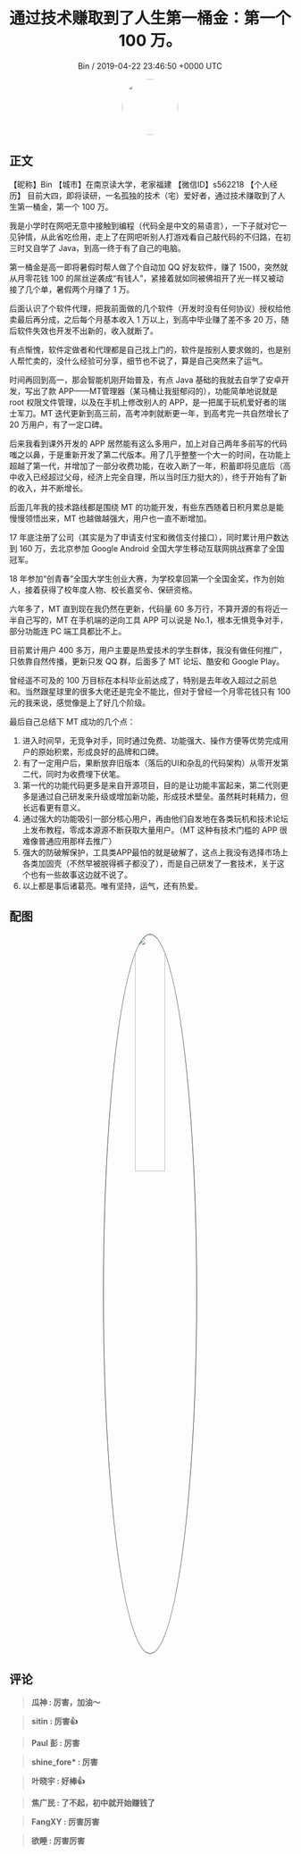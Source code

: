 <h1 align="center">通过技术赚取到了人生第一桶金：第一个 100 万。</h1>
<p align="center">
    <a>Bin / 2019-04-22 23:46:50 &#43;0000 UTC</a>
</p>

<div align="center">
    <img src="https://images.zsxq.com/FkAVOvDigY1rSdjSdPnmRigf7aBo?e=1590940799&amp;token=kIxbL07-8jAj8w1n4s9zv64FuZZNEATmlU_Vm6zD:tFbVpsazk1l86hFR4phtl3SUKdM=" width="100" height="100" style="border:1px solid;border-radius:50%; color:#ffffff"/>
</div>

## 正文

<div>
  
【昵称】Bin
【城市】在南京读大学，老家福建
【微信ID】s562218
【个人经历】
目前大四，即将读研，一名孤独的技术（宅）爱好者，通过技术赚取到了人生第一桶金，第一个 100 万。

我是小学时在网吧无意中接触到编程（代码全是中文的易语言），一下子就对它一见钟情，从此省吃俭用，走上了在网吧听别人打游戏看自己敲代码的不归路，在初三时又自学了 Java，到高一终于有了自己的电脑。

第一桶金是高一即将暑假时帮人做了个自动加 QQ 好友软件，赚了 1500，突然就从月零花钱 100 的屌丝逆袭成“有钱人”，紧接着就如同被佛祖开了光一样又被动接了几个单，暑假两个月赚了 1 万。

后面认识了个软件代理，把我前面做的几个软件（开发时没有任何协议）授权给他卖最后再分成，之后每个月基本收入 1 万以上，到高中毕业赚了差不多 20 万，随后软件失效也开发不出新的，收入就断了。

有点惭愧，软件定做者和代理都是自己找上门的，软件是按别人要求做的，也是别人帮忙卖的，没什么经验可分享，细节也不说了，算是自己突然来了运气。

时间再回到高一，那会智能机刚开始普及，有点 Java 基础的我就去自学了安卓开发，写出了款 APP——MT管理器（某马桶让我挺郁闷的），功能简单地说就是 root 权限文件管理，以及在手机上修改别人的 APP，是一把属于玩机爱好者的瑞士军刀。MT 迭代更新到高三前，高考冲刺就断更一年，到高考完一共自然增长了 20 万用户，有了一定口碑。

后来我看到课外开发的 APP 居然能有这么多用户，加上对自己两年多前写的代码嗤之以鼻，于是重新开发了第二代版本。用了几乎整整一个大一的时间，在功能上超越了第一代，并增加了一部分收费功能，在收入断了一年，积蓄即将见底后（高中收入已经超过父母，经济上完全自理，所以当时压力挺大的），终于开始有了新的收入，并不断增长。

后面几年我的技术路线都是围绕 MT 的功能开发，有些东西随着日积月累总是能慢慢领悟出来，MT 也越做越强大，用户也一直不断增加。

17 年底注册了公司（其实是为了申请支付宝和微信支付接口），同时累计用户数达到 160 万，去北京参加 Google Android 全国大学生移动互联网挑战赛拿了全国冠军。

18 年参加“创青春”全国大学生创业大赛，为学校拿回第一个全国金奖，作为创始人，接着获得了校年度人物、校长嘉奖令、保研资格。

六年多了，MT 直到现在我仍然在更新，代码量 60 多万行，不算开源的有将近一半自己写的，MT 在手机端的逆向工具 APP 可以说是 No.1，根本无惧竞争对手，部分功能连 PC 端工具都比不上。

目前累计用户 400 多万，用户主要是热爱技术的学生群体，我没有做任何推广，只依靠自然传播，更新只发 QQ 群，后面多了 MT 论坛、酷安和 Google Play。

曾经遥不可及的 100 万目标在本科毕业前达成了，特别是去年收入超过之前总和。当然跟星球里的很多大佬还是完全不能比，但对于曾经一个月零花钱只有 100 元的我来说，感觉像是上了好几个阶级。

最后自己总结下 MT 成功的几个点：
1. 进入时间早，无竞争对手，同时通过免费、功能强大、操作方便等优势完成用户的原始积累，形成良好的品牌和口碑。
2. 有了一定用户后，果断放弃旧版本（落后的UI和杂乱的代码架构）从零开发第二代，同时为收费埋下伏笔。
3. 第一代的功能代码更多是来自开源项目，目的是让功能丰富起来，第二代则更多是通过自己研发来升级或增加新功能，形成技术壁垒。虽然耗时耗精力，但长远看更有意义。
4. 通过强大的功能吸引一部分核心用户，再由他们自发地在各类玩机和技术论坛上发布教程，零成本源源不断获取大量用户。（MT 这种有技术门槛的 APP 很难像普通应用那样去推广）
5. 强大的防破解保护，工具类APP最怕的就是破解了，这点上我没有选择市场上各类加固壳（不然早被脱得裤子都没了），而是自己研发了一套技术，关于这个也有一些故事这边就不说了。
6. 以上都是事后诸葛亮。唯有坚持，运气，还有热爱。
</div>

## 配图
<div class="image" align="center">

<img src="https://images.zsxq.com/Fk081JhUCQL5wrNTWECR7pp84XF2?imageMogr2/auto-orient/thumbnail/800x/format/jpg/blur/1x0/quality/75&amp;e=1590940799&amp;token=kIxbL07-8jAj8w1n4s9zv64FuZZNEATmlU_Vm6zD:AlHzwa2_C8M9X8adJNP75pryNP8=" width="33%" height="33%" style="border:1px solid;border-radius:50%; color:#3c3f41"/>

</div>

## 评论

<div align="left">
<div>

<blockquote >
<span> <strong>瓜神 : 厉害，加油～ </strong></span>
</blockquote>

<blockquote >
<span> <strong>sitin : 厉害👍 </strong></span>
</blockquote>

<blockquote >
<span> <strong>Paul 彭 : 厉害 </strong></span>
</blockquote>

<blockquote >
<span> <strong>shine_fore* : 厉害 </strong></span>
</blockquote>

<blockquote >
<span> <strong>叶晓宇 : 好棒👍 </strong></span>
</blockquote>

<blockquote >
<span> <strong>焦广民 : 了不起，初中就开始赚钱了 </strong></span>
</blockquote>

<blockquote >
<span> <strong>FangXY : 厉害厉害 </strong></span>
</blockquote>

<blockquote >
<span> <strong>欲睡 : 厉害厉害 </strong></span>
</blockquote>

</div>
</div>